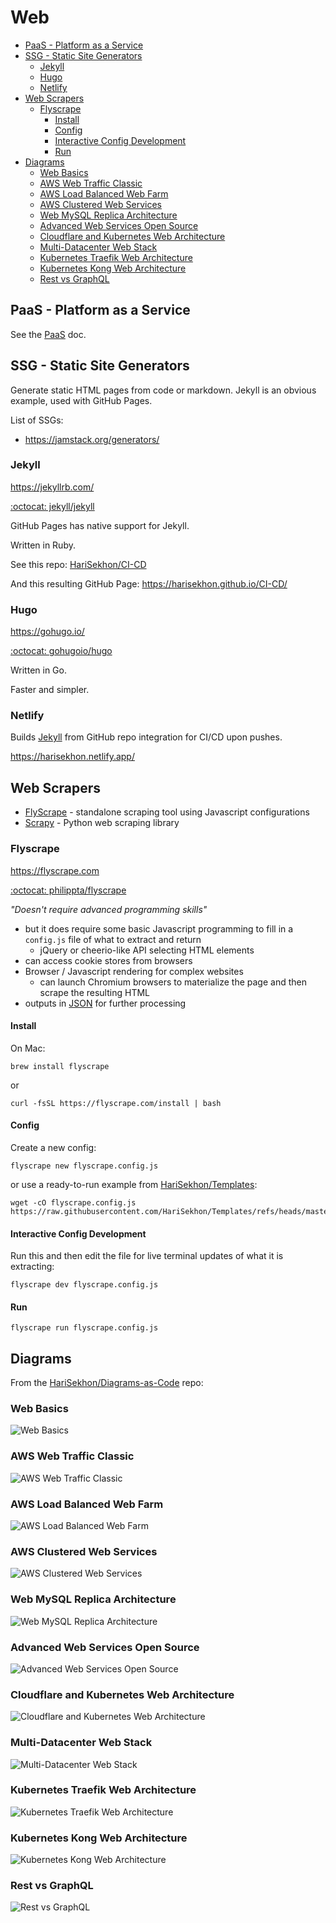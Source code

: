 # Web

<!-- INDEX_START -->

- [PaaS - Platform as a Service](#paas---platform-as-a-service)
- [SSG - Static Site Generators](#ssg---static-site-generators)
  - [Jekyll](#jekyll)
  - [Hugo](#hugo)
  - [Netlify](#netlify)
- [Web Scrapers](#web-scrapers)
  - [Flyscrape](#flyscrape)
    - [Install](#install)
    - [Config](#config)
    - [Interactive Config Development](#interactive-config-development)
    - [Run](#run)
- [Diagrams](#diagrams)
  - [Web Basics](#web-basics)
  - [AWS Web Traffic Classic](#aws-web-traffic-classic)
  - [AWS Load Balanced Web Farm](#aws-load-balanced-web-farm)
  - [AWS Clustered Web Services](#aws-clustered-web-services)
  - [Web MySQL Replica Architecture](#web-mysql-replica-architecture)
  - [Advanced Web Services Open Source](#advanced-web-services-open-source)
  - [Cloudflare and Kubernetes Web Architecture](#cloudflare-and-kubernetes-web-architecture)
  - [Multi-Datacenter Web Stack](#multi-datacenter-web-stack)
  - [Kubernetes Traefik Web Architecture](#kubernetes-traefik-web-architecture)
  - [Kubernetes Kong Web Architecture](#kubernetes-kong-web-architecture)
  - [Rest vs GraphQL](#rest-vs-graphql)

<!-- INDEX_END -->

## PaaS - Platform as a Service

See the [PaaS](paas.md) doc.

## SSG - Static Site Generators

Generate static HTML pages from code or markdown. Jekyll is an obvious example, used with GitHub Pages.

List of SSGs:

- <https://jamstack.org/generators/>

### Jekyll

<https://jekyllrb.com/>

[:octocat: jekyll/jekyll](https://github.com/jekyll/jekyll)

GitHub Pages has native support for Jekyll.

Written in Ruby.

See this repo: [HariSekhon/CI-CD](https://github.com/HariSekhon/CI-CD)

And this resulting GitHub Page: <https://harisekhon.github.io/CI-CD/>

### Hugo

<https://gohugo.io/>

[:octocat: gohugoio/hugo](https://github.com/gohugoio/hugo)

Written in Go.

Faster and simpler.

### Netlify

Builds [Jekyll](#jekyll) from GitHub repo integration for CI/CD upon pushes.

<https://harisekhon.netlify.app/>

## Web Scrapers

- [FlyScrape](https://flyscrape.com/) - standalone scraping tool using Javascript configurations
- [Scrapy](https://scrapy.org/) - Python web scraping library

### Flyscrape

<https://flyscrape.com>

[:octocat: philippta/flyscrape](https://github.com/philippta/flyscrape)

*"Doesn't require advanced programming skills"*

- but it does require some basic Javascript programming to fill in a `config.js` file of what to extract and return
  - jQuery or cheerio-like API selecting HTML elements
- can access cookie stores from browsers
- Browser / Javascript rendering for complex websites
  - can launch Chromium browsers to materialize the page and then scrape the resulting HTML
- outputs in [JSON](json.md) for further processing

#### Install

On Mac:

```shell
brew install flyscrape
```

or

```shell
curl -fsSL https://flyscrape.com/install | bash
```

#### Config

Create a new config:

```shell
flyscrape new flyscrape.config.js
```

or use a ready-to-run example from
[HariSekhon/Templates](https://github.com/HariSekhon/Templates/blob/master/flyscrape.config.js):

```shell
wget -cO flyscrape.config.js https://raw.githubusercontent.com/HariSekhon/Templates/refs/heads/master/flyscrape.config.js
```

#### Interactive Config Development

Run this and then edit the file for live terminal updates of what it is extracting:

```shell
flyscrape dev flyscrape.config.js
```

#### Run

```shell
flyscrape run flyscrape.config.js
```

## Diagrams

From the [HariSekhon/Diagrams-as-Code](https://github.com/HariSekhon/Diagrams-as-Code) repo:

### Web Basics

![Web Basics](https://github.com/HariSekhon/Diagrams-as-Code/raw/master/images/web_basics.svg)

### AWS Web Traffic Classic

![AWS Web Traffic Classic](https://github.com/HariSekhon/Diagrams-as-Code/raw/master/images/aws_web_traffic_classic.png)

### AWS Load Balanced Web Farm

![AWS Load Balanced Web Farm](https://github.com/HariSekhon/Diagrams-as-Code/raw/master/images/aws_load_balanced_web_farm.png)

### AWS Clustered Web Services

![AWS Clustered Web Services](https://github.com/HariSekhon/Diagrams-as-Code/raw/master/images/aws_clustered_web_services.png)

### Web MySQL Replica Architecture

![Web MySQL Replica Architecture](https://github.com/HariSekhon/Diagrams-as-Code/raw/master/images/mysql_replica_architecture.svg)

### Advanced Web Services Open Source

![Advanced Web Services Open Source](https://github.com/HariSekhon/Diagrams-as-Code/raw/master/images/advanced_web_services_open_source.png)

### Cloudflare and Kubernetes Web Architecture

![Cloudflare and Kubernetes Web Architecture](https://github.com/HariSekhon/Diagrams-as-Code/raw/master/images/gcp_cloudflare_web_architecture_gke.png)

### Multi-Datacenter Web Stack

![Multi-Datacenter Web Stack](https://github.com/HariSekhon/Diagrams-as-Code/raw/master/images/multi_dc_gslb_f5_java_stack.png)

### Kubernetes Traefik Web Architecture

![Kubernetes Traefik Web Architecture](https://github.com/HariSekhon/Diagrams-as-Code/raw/master/images/kubernetes_traefik_ingress_gke.png)

### Kubernetes Kong Web Architecture

![Kubernetes Kong Web Architecture](https://github.com/HariSekhon/Diagrams-as-Code/raw/master/images/kubernetes_kong_api_gateway_eks.png)

### Rest vs GraphQL

![Rest vs GraphQL](images/rest_vs_graphql.gif)
